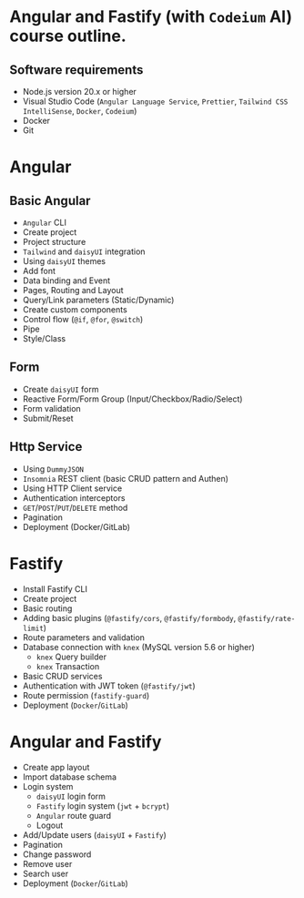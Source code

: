 # Angular and Fastify (with `Codeium` AI) course outline.

## Software requirements
- Node.js version 20.x or higher
- Visual Studio Code (`Angular Language Service`, `Prettier`, `Tailwind CSS IntelliSense`, `Docker`, `Codeium`)
- Docker
- Git

# Angular

## Basic Angular
- `Angular` CLI
- Create project
- Project structure
- `Tailwind` and `daisyUI` integration
- Using `daisyUI` themes
- Add font
- Data binding and Event
- Pages, Routing and Layout
- Query/Link parameters (Static/Dynamic)
- Create custom components
- Control flow (`@if`, `@for`, `@switch`)
- Pipe
- Style/Class
## Form
- Create `daisyUI` form
- Reactive Form/Form Group (Input/Checkbox/Radio/Select)
- Form validation
- Submit/Reset
## Http Service
- Using `DummyJSON`
- `Insomnia` REST client (basic CRUD pattern and Authen)
- Using HTTP Client service
- Authentication interceptors
- `GET`/`POST`/`PUT`/`DELETE` method
- Pagination
- Deployment (Docker/GitLab)

# Fastify
- Install Fastify CLI
- Create project
- Basic routing
- Adding basic plugins (`@fastify/cors`, `@fastify/formbody`, `@fastify/rate-limit`)
- Route parameters and validation
- Database connection with `knex` (MySQL version 5.6 or higher)
  - `knex` Query builder
  - `knex` Transaction
- Basic CRUD services
- Authentication with JWT token (`@fastify/jwt`)
- Route permission (`fastify-guard`)
- Deployment (`Docker`/`GitLab`)

# Angular and Fastify
- Create app layout
- Import database schema
- Login system
  - `daisyUI` login form
  - `Fastify` login system (`jwt` + `bcrypt`)
  - `Angular` route guard
  - Logout
- Add/Update users (`daisyUI` + `Fastify`)
- Pagination
- Change password
- Remove user
- Search user
- Deployment (`Docker`/`GitLab`)
